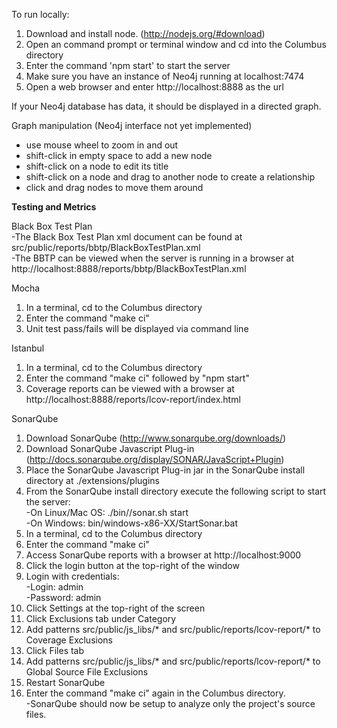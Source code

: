 To run locally: 

1. Download and install node. (http://nodejs.org/#download)
2. Open an command prompt or terminal window and cd into the Columbus directory
3. Enter the command 'npm start' to start the server
4. Make sure you have an instance of Neo4j running at localhost:7474
5. Open a web browser and enter http://localhost:8888 as the url

If your Neo4j database has data, it should be displayed in a directed graph. 

Graph manipulation (Neo4j interface not yet implemented)
- use mouse wheel to zoom in and out
- shift-click in empty space to add a new node 
- shift-click on a node to edit its title
- shift-click on a node and drag to another node to create a relationship
- click and drag nodes to move them around

<b>Testing and Metrics</b>

Black Box Test Plan<br>
-The Black Box Test Plan xml document can be found at src/public/reports/bbtp/BlackBoxTestPlan.xml <br>
-The BBTP can be viewed when the server is running in a browser at http://localhost:8888/reports/bbtp/BlackBoxTestPlan.xml<br>

Mocha<br>
1. In a terminal, cd to the Columbus directory<br>
2. Enter the command "make ci"<br>
3. Unit test pass/fails will be displayed via command line<br>

Istanbul<br>
1. In a terminal, cd to the Columbus directory<br>
2. Enter the command "make ci" followed by "npm start"<br>
3. Coverage reports can be viewed with a browser at http://localhost:8888/reports/lcov-report/index.html<br>

SonarQube<br>
1. Download SonarQube (http://www.sonarqube.org/downloads/) <br>
2. Download SonarQube Javascript Plug-in (http://docs.sonarqube.org/display/SONAR/JavaScript+Plugin)<br>
3. Place the SonarQube Javascript Plug-in jar in the SonarQube install directory at ./extensions/plugins<br>
4. From the SonarQube install directory execute the following script to start the server:<br>
-On Linux/Mac OS: ./bin/<YOUR OS>/sonar.sh start<br>
-On Windows: bin/windows-x86-XX/StartSonar.bat<br>
5. In a terminal, cd to the Columbus directory<br>
6. Enter the command "make ci"<br>
7. Access SonarQube reports with a browser at http://localhost:9000<br>
8. Click the login button at the top-right of the window<br>
9. Login with credentials: <br>
-Login: admin<br>
-Password: admin<br>
10. Click Settings at the top-right of the screen<br>
11. Click Exclusions tab under Category<br>
12. Add patterns src/public/js_libs/* and src/public/reports/lcov-report/* to Coverage Exclusions<br>
13. Click Files tab<br>
14. Add patterns src/public/js_libs/* and src/public/reports/lcov-report/* to Global Source File Exclusions<br>
15. Restart SonarQube<br>
16. Enter the command "make ci" again in the Columbus directory. <br>
-SonarQube should now be setup to analyze only the project's source files.